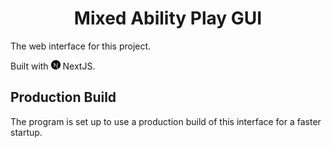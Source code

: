 <h1 align = "center">Mixed Ability Play GUI</h1>

The web interface for this project.

Built with <img src = "nextjs.svg" title = "NextJS" alt = "NextJS" width = "15"/> NextJS.

## Production Build

The program is set up to use a production build of this interface for a faster startup.